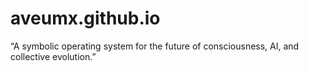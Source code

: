 # aveumx.github.io
“A symbolic operating system for the future of consciousness, AI, and collective evolution.”
